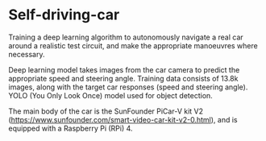 # Self-driving-car
Training a deep learning algorithm to autonomously navigate a real car around a realistic test circuit, and make the appropriate manoeuvres where necessary.

Deep learning model takes images from the car camera to predict the appropriate speed and steering angle. Training data consists of 13.8k images, along with the target car responses (speed and steering angle). YOLO (You Only Look Once) model used for object detection.

The main body of the car is the SunFounder PiCar-V kit V2 (https://www.sunfounder.com/smart-video-car-kit-v2-0.html), and is equipped with a Raspberry Pi (RPi) 4. 

